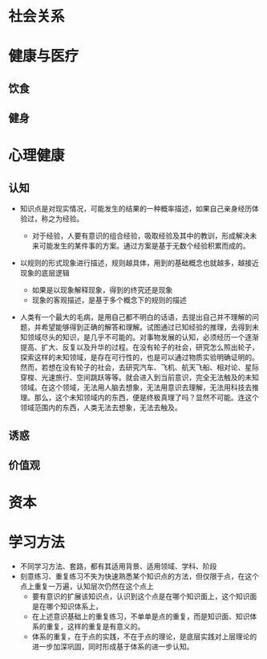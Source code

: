 # 社会关系

## 

# 健康与医疗

## 饮食

## 健身

# 心理健康

## 认知

- 知识点是对现实情况，可能发生的结果的一种概率描述，如果自己亲身经历体验过，称之为经验。
    - 对于经验，人要有意识的组合经验，吸取经验及其中的教训，形成解决未来可能发生的某件事的方案。通过方案是基于无数个经验积累而成的。
- 以规则的形式现象进行描述，规则越具体，用到的基础概念也就越多，越接近现象的底层逻辑
    - 如果是以现象解释现象，得到的终究还是现象
    - 现象的客观描述，是基于多个概念下的规则的描述
    
- 人类有一个最大的毛病，是用自己都不明白的话语，去提出自己并不理解的问题，并希望能够得到正确的解答和理解。试图通过已知经验的推理，去得到未知领域尽头的知识，是几乎不可能的。对事物发展的认知，必须经历一个逐渐提高、扩大、反复以及升华的过程。在没有轮子的社会，研究怎么照出轮子，探索这样的未知领域，是存在可行性的，也是可以通过物质实验明确证明的。然而，若想在没有轮子的社会，去研究汽车、飞机、航天飞船、相对论、星际穿梭、光速旅行、空间跳跃等等。就会进入到当前意识，完全无法触及的未知领域。在这个领域，无法用人脑去想象，无法用意识去理解，无法用科技去推理。那么，这个未知领域内的东西，便是终极真理了吗？显然不可能。连这个领域范围内的东西，人类无法去想象，无法去触及。



## 诱惑



## 价值观




# 资本

# 学习方法

- 不同学习方法、套路，都有其适用背景、适用领域、学科、阶段
- 刻意练习、重复练习不失为快速熟悉某个知识点的方法，但仅限于点，在这个点上重复一万遍，认知层次仍然在这个点上
    - 要有意识的扩展该知识点，认识到这个点是在哪个知识面上，这个知识面是在哪个知识体系上，
    - 在上述意识基础上的重复练习，不单单是点的重复，而是知识面、知识体系的重复，这样的重复是有意义的。
    - 体系的重复，在于点的实践，不在于点的理论，是底层实践对上层理论的进一步加深巩固，同时形成基于体系的进一步认知。

